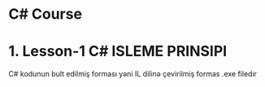 # C# Course

<h1> 1. Lesson-1 C# ISLEME PRINSIPI </h1>

<p>C# kodunun bult edilmiş forması yəni IL dilinə çevirilmiş formas .exe filedır</p>

